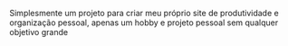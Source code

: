 Simplesmente um projeto para criar meu próprio site de produtividade e organização pessoal, apenas um hobby e projeto pessoal sem qualquer objetivo grande
